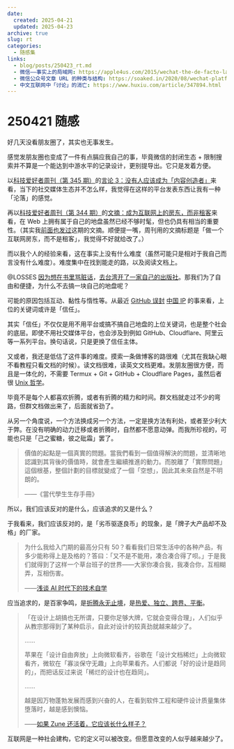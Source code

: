 ```yaml
---
date:
  created: 2025-04-21
  updated: 2025-04-23
archive: true
slug: rt
categories:
  - 随感集
links:
  - blog/posts/250423_rt.md
  - 微信——事实上的局域网: https://apple4us.com/2015/wechat-the-de-facto-lan
  - 微信公众号文章 URL 的种类与结构: https://soaked.in/2020/08/wechat-platform-url/
  - 中文互联网中「讨论」的消亡: https://www.huxiu.com/article/347894.html
---
```

# 250421 随感

好几天没看朋友圈了，其实也无事发生。

​感觉发朋友圈也变成了一件有点膈应我自己的事，毕竟微信的封闭生态 + 限制搜索并不算是一个能达到中游水平的记录设计，更别提导出。它只是发着方便。

<!-- more -->

以[科技爱好者周刊（第 345 期）](https://www.ruanyifeng.com/blog/2025/04/weekly-issue-345.html)的[言论 3：没有人应该成为「内容创造者」](https://christianheilmann.com/2025/03/12/nobody-should-be-a-content-creator/)来看，当下的社交媒体生态并不怎么样，我觉得在这样的平台发表东西让我有一种「沦落」的感觉。

再以[科技爱好者周刊（第 344 期）](https://www.ruanyifeng.com/blog/2025/04/weekly-issue-344.html)的[文摘：成为互联网上的房东，而非租客](https://den.dev/blog/be-a-property-owner-not-a-renter-on-the-internet/)来看，在 Web 上拥有属于自己的地盘虽然已经不够时髦，但也仍具有相当的重要性。（其实我[前面也发过](250412_rt.md)这期的文摘。顺便提一嘴，周刊用的文摘标题是「做一个互联网房东，而不是租客」，我觉得不好就给改了。）

而以我个人的经验来看，这在事实上没有什么难度（虽然可能只是相对于我自己而言没有什么难度）。难度集中在找到能走的路，以及阅读文档上。

@LOSSES [因为想在书里骂脏话](https://sspai.com/post/86462)，[去台湾开了一家自己的出版社](https://sspai.com/post/85675)。那我们为了自由和便捷，为什么不去搞一块自己的地盘呢？

可能的原因包括互动、黏性与惰性等。从最近 [GitHub 误封](https://www.githubstatus.com/incidents/jfvgcls9swln) [中国 IP](https://github.com/orgs/community/discussions/156515) 的事来看，上位的关键词或许是「信任」。

其实「信任」不仅仅是用不用平台或搞不搞自己地盘的上位关键词，也是整个社会的底层。即使不用社交媒体平台，也会涉及到例如 GitHub、Cloudflare、阿里云等一系列平台。换句话说，只是更换了信任主体。

又或者，我还是低估了这件事的难度。摸索一条做博客的路很难（尤其在我缺心眼不看教程只看文档的时候）。读文档很难，读英文文档更难。发朋友圈很方便，而且是一体化的，不需要 Termux + Git + GitHub + Cloudflare Pages，虽然后者很 [Unix 哲学](https://sspai.com/post/58805)。

毕竟不是每个人都喜欢折腾，或者有折腾的精力和时间。群文档就走过不少的弯路，但群文档做出来了，后面就省劲了。

从另一个角度说，一个方法换成另一个方法，一定是换方法有利处，或者至少利大于弊。在没有明确的动力迁移或者折腾时，自然都不愿意动弹。而我所珍视的，可能也只是「己之蜜糖，彼之砒霜」罢了。

> 價值的起點是一個真實的問題。當我們看到一個值得解決的問題，並清晰地認識到其背後的價值時，就會產生繼續推進的動力。而脫離了「實際問題」這個根基，整個計劃的目標就變成了一個「空想」，因此其未來自然是不明朗的。
>
> ——《當代學生生存手冊》

所以，我们应该反对的是什么，应该追求的又是什么？

于我看来，我们应该反对的，是「劣币驱逐良币」的现象，是「牌子大产品却不及格」的厂家。

> 为什么我给入门期的最高分只有 50？看看我们日常生活中的各种产品，有多少能称得上是及格的？答曰：「又不是不能用，凑合凑合得了呗。」于是我们就得到了这样一个草台班子的世界——大家你凑合我，我凑合你，互相糊弄，互相伤害。
>
> ——[浅谈 AI 时代下的技术自学](https://sspai.com/post/97972)

应当追求的，是百家争鸣，是[折腾永无止境](https://sspai.com/post/67344)，是[热爱、独立、跨界、平衡](https://sspai.com/post/86409)。

> 「在设计上胡搞也无所谓，只要你足够大牌，它就会变得合理」，人们似乎从教宗那得到了某种启示，自此对设计的较真劲就越来越少了。
>
> ……
>
> 苹果在「设计自由奔放」上向微软看齐，谷歌在「设计文档稀烂」上向微软看齐，微软在「寡淡保守无趣」上向苹果看齐。人们都说「好的设计是趋同的」，而把话反过来说「稀烂的设计也在趋同」。
>
> ……
>
> 越是因万物蓬勃发展而感到兴奋的人，在看到软件工程和硬件设计质量集体堕落时，越是感到懊恼。
>
> ——[如果 Zune 还活着，它应该长什么样子？](https://sspai.com/post/92714)

互联网是一种社会建构，它的定义可以被改变。但愿意改变的人似乎越来越少了。
